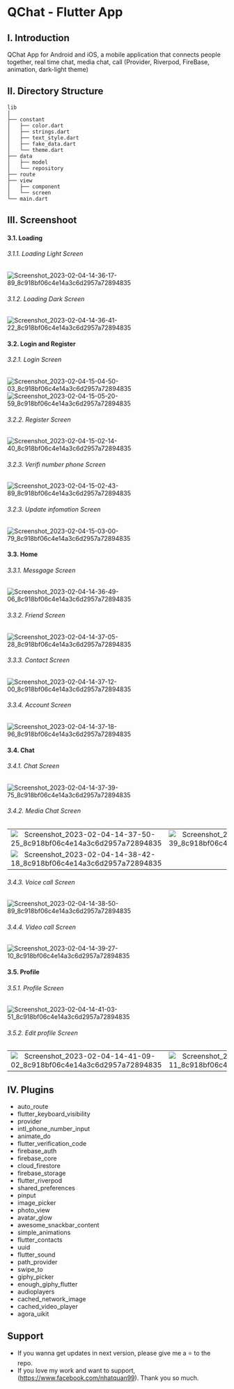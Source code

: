 # QChat - Flutter App

## I. Introduction
QChat App for Android and iOS, a mobile application that connects people together, real
time chat, media chat, call (Provider, Riverpod, FireBase, animation, dark-light theme)

## II. Directory Structure
```
lib
│
├── constant
│   ├── color.dart
│   ├── strings.dart
│   ├── text_style.dart
│   ├── fake_data.dart
│   └── theme.dart
├── data
│   ├── model
│   └── repository
├── route
├── view
│   ├── component
│   └── screen
└── main.dart

```

## III. Screenshoot
#### 3.1. Loading
###### 3.1.1. Loading Light Screen
![Screenshot_2023-02-04-14-36-17-89_8c918bf06c4e14a3c6d2957a72894835](https://user-images.githubusercontent.com/64344509/216758441-18258b7b-f7d0-4b87-81c7-111e46456627.jpg)

###### 3.1.2. Loading Dark Screen
![Screenshot_2023-02-04-14-36-41-22_8c918bf06c4e14a3c6d2957a72894835](https://user-images.githubusercontent.com/64344509/216758448-7db39360-5d3b-4ff1-b509-d880637387a7.jpg)

#### 3.2. Login and Register

###### 3.2.1. Login Screen
![Screenshot_2023-02-04-15-04-50-03_8c918bf06c4e14a3c6d2957a72894835](https://user-images.githubusercontent.com/64344509/216759632-5bbb24d5-7e58-4f3f-9237-7007164d182b.jpg)
![Screenshot_2023-02-04-15-05-20-59_8c918bf06c4e14a3c6d2957a72894835](https://user-images.githubusercontent.com/64344509/216759638-70def8b5-2ffd-4ed7-b3b6-aaa790d5f525.jpg)

###### 3.2.2. Register Screen
![Screenshot_2023-02-04-15-02-14-40_8c918bf06c4e14a3c6d2957a72894835](https://user-images.githubusercontent.com/64344509/216759684-19132dd4-6b97-4401-b5a4-f56e5684392f.jpg)

###### 3.2.3. Verifi number phone Screen
![Screenshot_2023-02-04-15-02-43-89_8c918bf06c4e14a3c6d2957a72894835](https://user-images.githubusercontent.com/64344509/216759719-b2563dc3-983b-4ab3-99c7-646f34e8a3a2.jpg)

###### 3.2.3. Update infomation Screen
![Screenshot_2023-02-04-15-03-00-79_8c918bf06c4e14a3c6d2957a72894835](https://user-images.githubusercontent.com/64344509/216759754-ae006f85-6002-4201-a115-0f72988638d4.jpg)


#### 3.3. Home
###### 3.3.1. Messgage Screen
![Screenshot_2023-02-04-14-36-49-06_8c918bf06c4e14a3c6d2957a72894835](https://user-images.githubusercontent.com/64344509/216759837-c6897a14-9779-4072-89b1-d8a2b8633ed5.jpg)

###### 3.3.2. Friend Screen
![Screenshot_2023-02-04-14-37-05-28_8c918bf06c4e14a3c6d2957a72894835](https://user-images.githubusercontent.com/64344509/216759841-6c113ae2-aa3b-44d8-ab2d-6d7aef1ac0c2.jpg)

###### 3.3.3. Contact Screen
![Screenshot_2023-02-04-14-37-12-00_8c918bf06c4e14a3c6d2957a72894835](https://user-images.githubusercontent.com/64344509/216759876-20ed16f3-0362-4248-999a-1f83f4b52152.jpg)

###### 3.3.4. Account Screen
![Screenshot_2023-02-04-14-37-18-96_8c918bf06c4e14a3c6d2957a72894835](https://user-images.githubusercontent.com/64344509/216759880-36ada654-5af9-4357-9c7f-7cdae813924f.jpg)

#### 3.4. Chat
###### 3.4.1. Chat Screen
![Screenshot_2023-02-04-14-37-39-75_8c918bf06c4e14a3c6d2957a72894835](https://user-images.githubusercontent.com/64344509/216759958-8983f664-174b-43ee-9fe6-42b0b4fc99e5.jpg)

###### 3.4.2. Media Chat Screen

|  |  |  |
| :---:  | :---:  | :---:  |
| ![Screenshot_2023-02-04-14-37-50-25_8c918bf06c4e14a3c6d2957a72894835](https://user-images.githubusercontent.com/64344509/216759997-871305d9-76fc-4b1c-a386-6c7db305a31d.jpg) | ![Screenshot_2023-02-04-14-38-01-39_8c918bf06c4e14a3c6d2957a72894835](https://user-images.githubusercontent.com/64344509/216760002-00a1904a-fbb7-44e7-9dcd-c34e839a7ceb.jpg) | ![Screenshot_2023-02-04-14-38-12-30_8c918bf06c4e14a3c6d2957a72894835](https://user-images.githubusercontent.com/64344509/216760003-c296476a-ef2c-4b1e-b89e-dbf519181a41.jpg) 
| ![Screenshot_2023-02-04-14-38-42-18_8c918bf06c4e14a3c6d2957a72894835](https://user-images.githubusercontent.com/64344509/216760004-c13020ab-2141-47f9-a930-890d85fff9c4.jpg)

###### 3.4.3. Voice call Screen
![Screenshot_2023-02-04-14-38-50-89_8c918bf06c4e14a3c6d2957a72894835](https://user-images.githubusercontent.com/64344509/216760029-6c76735b-abf2-483a-858f-bb4ebeea5937.jpg)

###### 3.4.4. Video call Screen
![Screenshot_2023-02-04-14-39-27-10_8c918bf06c4e14a3c6d2957a72894835](https://user-images.githubusercontent.com/64344509/216760053-2f1dcd45-5c12-421c-a8f1-5c9ef9297722.jpg)

#### 3.5. Profile
###### 3.5.1. Profile Screen
![Screenshot_2023-02-04-14-41-03-51_8c918bf06c4e14a3c6d2957a72894835](https://user-images.githubusercontent.com/64344509/216760141-d2e462a0-1706-4bea-b4d2-86680acac8f7.jpg)

###### 3.5.2. Edit profile Screen
|  |  |  |
| :---:  | :---:  | :---:  |
|![Screenshot_2023-02-04-14-41-09-02_8c918bf06c4e14a3c6d2957a72894835](https://user-images.githubusercontent.com/64344509/216760146-93c86027-319e-47d1-bc00-ce1374faafed.jpg)|![Screenshot_2023-02-04-14-41-13-11_8c918bf06c4e14a3c6d2957a72894835](https://user-images.githubusercontent.com/64344509/216760148-0d85d493-22ed-411a-9dd5-0f5f6fde6c6a.jpg)|![Screenshot_2023-02-04-16-40-41-87_8c918bf06c4e14a3c6d2957a72894835](https://user-images.githubusercontent.com/64344509/216760397-a01e7b79-9959-4591-91fb-dc6ce59ffd5b.jpg)|


## IV. Plugins
  - auto_route
  - flutter_keyboard_visibility
  - provider
  - intl_phone_number_input
  - animate_do
  - flutter_verification_code
  - firebase_auth
  - firebase_core
  - cloud_firestore
  - firebase_storage
  - flutter_riverpod
  - shared_preferences
  - pinput
  - image_picker
  - photo_view
  - avatar_glow
  - awesome_snackbar_content
  - simple_animations
  - flutter_contacts
  - uuid
  - flutter_sound
  - path_provider
  - swipe_to
  - giphy_picker
  - enough_giphy_flutter
  - audioplayers
  - cached_network_image
  - cached_video_player
  - agora_uikit


## Support
- If you wanna get updates in next version, please give me a ⭐ to the repo.
- If you love my work and want to support, (https://www.facebook.com/nhatquan99). Thank you so much.
